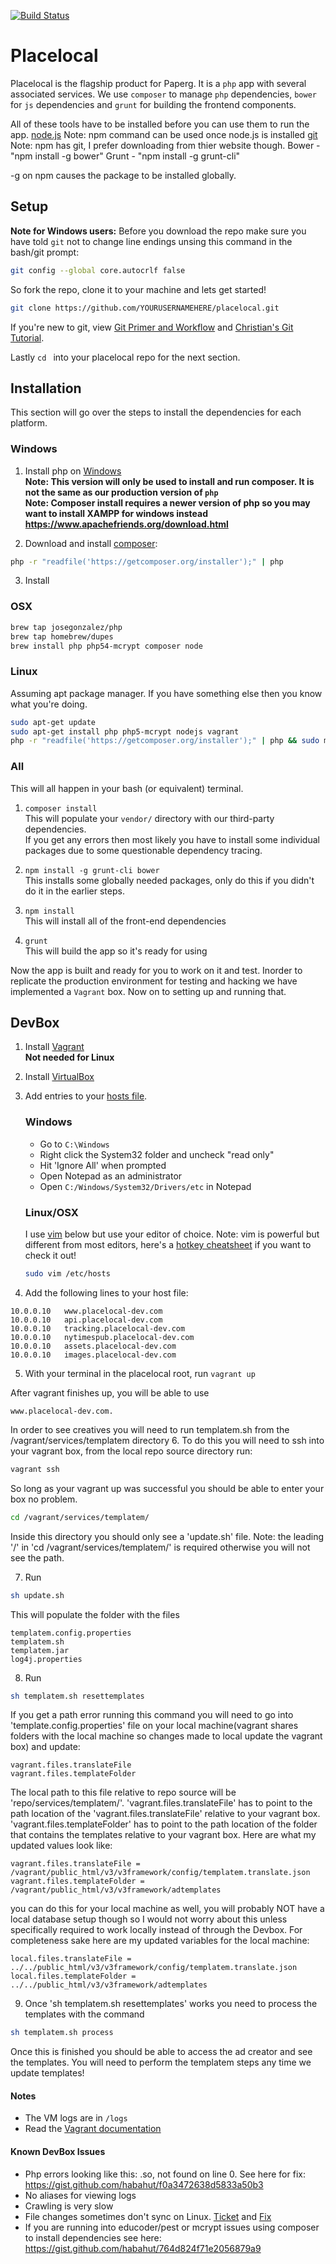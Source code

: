 [![Build Status](http://strider.aws.paperg.com/5270535ffc0c55a91e000050/paperg/placelocal/badge)](http://strider.aws.paperg.com/paperg/placelocal/)

# Placelocal

Placelocal is the flagship product for Paperg. It is a `php` app with several associated services. We use `composer` to manage `php` dependencies, `bower` for `js` dependencies and `grunt` for building the frontend components.

All of these tools have to be installed before you can use them to run the app.
[node.js](http://nodejs.org/download/) Note: npm command can be used once node.js is installed
[git](http://git-scm.com/book/en/v2/Getting-Started-Installing-Git) Note: npm has git, I prefer downloading from thier website though.
Bower - "npm install -g bower"
Grunt - "npm install -g grunt-cli"

-g on npm causes the package to be installed globally. 

## Setup
**Note for Windows users:** Before you download the repo make sure you have told `git` not to change line endings unsing this command in the bash/git prompt:

```bash
git config --global core.autocrlf false
```
So fork the repo, clone it to your machine and lets get started!

```bash
git clone https://github.com/YOURUSERNAMEHERE/placelocal.git
```

If you're new to git, view [Git Primer and Workflow](https://paperg.atlassian.net/wiki/pages/viewpage.action?pageId=2490418) and [Christian's Git Tutorial](https://paperg.atlassian.net/wiki/display/EN/Christian%27s+Git+Tutorial).

Lastly `cd ` into your placelocal repo for the next section.


## Installation
This section will go over the steps to install the dependencies for each platform.

### Windows


1. Install php on [Windows](http://www.microsoft.com/web/platform/phponwindows.aspx) <br/>**Note: This version will only be used to install and run composer. It is not the same as our production version of `php`** <br/>
**Note: Composer install requires a newer version of php so you may want to install XAMPP for windows instead  https://www.apachefriends.org/download.html** 

2. Download and install [composer](https://getcomposer.org/):
 ```bash
 php -r "readfile('https://getcomposer.org/installer');" | php
```
3. Install 

### OSX
```bash
brew tap josegonzalez/php
brew tap homebrew/dupes
brew install php php54-mcrypt composer node
```

### Linux
Assuming apt package manager. If you have something else then you know what you're doing.
```bash
sudo apt-get update
sudo apt-get install php php5-mcrypt nodejs vagrant
php -r "readfile('https://getcomposer.org/installer');" | php && sudo mv composer.phar /usr/local/bin/composer
```

### All
This will all happen in your bash (or equivalent) terminal.

1. `composer install`<br/>
This will populate your `vendor/` directory with our third-party dependencies.<br/>
If you get any errors then most likely you have to install some individual packages due to some questionable dependency tracing.

2. `npm install -g grunt-cli bower` <br/>
	This installs some globally needed packages, only do this if you didn't do it in the earlier steps.
3. `npm install`<br/>
   This will install all of the front-end dependencies
4. `grunt`<br/>
   This will build the app so it's ready for using

Now the app is built and ready for you to work on it and test. Inorder to replicate the production environment for testing and hacking we have implemented a `Vagrant` box. Now on to setting up and running that.

## DevBox

1. Install [Vagrant](http://www.vagrantup.com/)<br/>
   **Not needed for Linux**

2. Install [VirtualBox](https://www.virtualbox.org/)

3. Add entries to your [hosts file](http://en.wikipedia.org/wiki/Hosts_%28file%29).
   
   ### Windows
	* Go to `C:\Windows`
	* Right click the System32 folder and uncheck "read only"
	* Hit 'Ignore All' when prompted
	* Open Notepad as an administrator
 	* Open `C:/Windows/System32/Drivers/etc` in Notepad
 
   ### Linux/OSX
	I use [vim](http://vimdoc.sourceforge.net/) below but use your editor of choice. Note: vim is powerful but different from most editors, here's a [hotkey cheatsheet](http://www.glump.net/files/2012/08/vi-vim-cheat-sheet-and-tutorial.pdf) if you want to check it out!
	```bash
    sudo vim /etc/hosts
   ```

4. Add the following lines to your host file:

```
10.0.0.10   www.placelocal-dev.com
10.0.0.10   api.placelocal-dev.com
10.0.0.10   tracking.placelocal-dev.com
10.0.0.10   nytimespub.placelocal-dev.com
10.0.0.10   assets.placelocal-dev.com
10.0.0.10   images.placelocal-dev.com
```

5. With your terminal in the placelocal root, run `vagrant up`

After vagrant finishes up, you will be able to use 
```
www.placelocal-dev.com.
```

In order to see creatives you will need to run templatem.sh from the /vagrant/services/templatem directory
6. To do this you will need to ssh into your vagrant box, from the local repo source directory run:
```bash
vagrant ssh
```
So long as your vagrant up was successful you should be able to enter your box no problem.

```bash
cd /vagrant/services/templatem/
```

Inside this directory you should only see a 'update.sh' file. Note: the leading '/' in 'cd /vagrant/services/templatem/' is required otherwise you will not see the path.

7. Run 
```bash
sh update.sh
```

This will populate the folder with the files
```
templatem.config.properties
templatem.sh
templatem.jar
log4j.properties
```

8. Run 
```bash
sh templatem.sh resettemplates
```

If you get a path error running this command you will need to go into 'template.config.properties' file on your local machine(vagrant shares folders with the local machine so changes made to local update the vagrant box) and update:
```
vagrant.files.translateFile
vagrant.files.templateFolder
``` 

The local path to this file relative to repo source will be 'repo/services/templatem/'. 
'vagrant.files.translateFile' has to point to the path location of the 'vagrant.files.translateFile' relative to your vagrant box.
'vagrant.files.templateFolder' has to point to the path location of the folder that contains the templates relative to your vagrant box.
Here are what my updated values look like: 
```
vagrant.files.translateFile = /vagrant/public_html/v3/v3framework/config/templatem.translate.json
vagrant.files.templateFolder = /vagrant/public_html/v3/v3framework/adtemplates
```

you can do this for your local machine as well, you will probably NOT have a local database setup though so I would not worry about this unless specifically required to work locally instead of through the Devbox. For completeness sake here are my updated variables for the local machine:
```
local.files.translateFile = ../../public_html/v3/v3framework/config/templatem.translate.json
local.files.templateFolder = ../../public_html/v3/v3framework/adtemplates
```

9. Once 'sh templatem.sh resettemplates' works you need to process the templates with the command
```bash
sh templatem.sh process
```
Once this is finished you should be able to access the ad creator and see the templates.
You will need to perform the templatem steps any time we update templates! 

#### Notes
 * The VM logs are in `/logs`
 * Read the [Vagrant documentation](http://docs.vagrantup.com/v2/getting-started/)

#### Known DevBox Issues
 * Php errors looking like this: <some files>.so, not found on line 0. See here for fix: https://gist.github.com/habahut/f0a3472638d5833a50b3
 * No aliases for viewing logs
 * Crawling is very slow
 * File changes sometimes don't sync on Linux. [Ticket](https://www.virtualbox.org/ticket/9069) and [Fix](http://stackoverflow.com/questions/6298933/shared-folder-in-virtualbox-for-apache)
 * If you are running into educoder/pest or mcrypt issues using composer to install dependencies see here: https://gist.github.com/habahut/764d824f71e2056879a9
